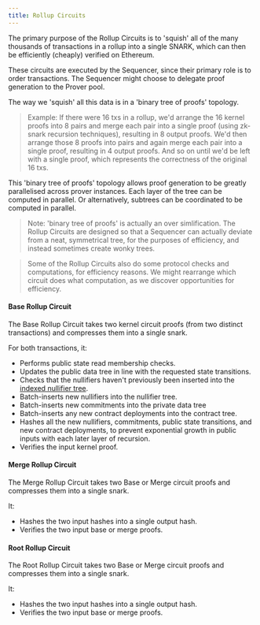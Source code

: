 ```yaml
---
title: Rollup Circuits
---
```


The primary purpose of the Rollup Circuits is to 'squish' all of the many thousands of transactions in a rollup into a single SNARK, which can then be efficiently (cheaply) verified on Ethereum.

These circuits are executed by the Sequencer, since their primary role is to order transactions. The Sequencer might choose to delegate proof generation to the Prover pool.

The way we 'squish' all this data is in a 'binary tree of proofs' topology.

> Example: If there were 16 txs in a rollup, we'd arrange the 16 kernel proofs into 8 pairs and merge each pair into a single proof (using zk-snark recursion techniques), resulting in 8 output proofs. We'd then arrange those 8 proofs into pairs and again merge each pair into a single proof, resulting in 4 output proofs. And so on until we'd be left with a single proof, which represents the correctness of the original 16 txs.

This 'binary tree of proofs' topology allows proof generation to be greatly parallelised across prover instances. Each layer of the tree can be computed in parallel. Or alternatively, subtrees can be coordinated to be computed in parallel.

> Note: 'binary tree of proofs' is actually an over simlification. The Rollup Circuits are designed so that a Sequencer can actually deviate from a neat, symmetrical tree, for the purposes of efficiency, and instead sometimes create wonky trees.

> Some of the Rollup Circuits also do some protocol checks and computations, for efficiency reasons. We might rearrange which circuit does what computation, as we discover opportunities for efficiency.

#### Base Rollup Circuit

The Base Rollup Circuit takes two kernel circuit proofs (from two distinct transactions) and compresses them into a single snark.

For both transactions, it:

- Performs public state read membership checks.
- Updates the public data tree in line with the requested state transitions.
- Checks that the nullifiers haven't previously been inserted into the [indexed nullifier tree](../trees/indexed-merkle-tree.md).
- Batch-inserts new nullifiers into the nullifier tree.
- Batch-inserts new commitments into the private data tree
- Batch-inserts any new contract deployments into the contract tree.
- Hashes all the new nullifiers, commitments, public state transitions, and new contract deployments, to prevent exponential growth in public inputs with each later layer of recursion.
- Verifies the input kernel proof.

#### Merge Rollup Circuit

The Merge Rollup Circuit takes two Base or Merge circuit proofs and compresses them into a single snark.

It:

- Hashes the two input hashes into a single output hash.
- Verifies the two input base or merge proofs.

#### Root Rollup Circuit

The Root Rollup Circuit takes two Base or Merge circuit proofs and compresses them into a single snark.

It:

- Hashes the two input hashes into a single output hash.
- Verifies the two input base or merge proofs.
